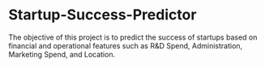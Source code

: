 # Startup-Success-Predictor
The objective of this project is to predict the success of startups based on financial and operational features such as R&amp;D Spend, Administration, Marketing Spend, and Location.
